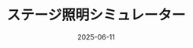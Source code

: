 ---
title: "ステージ照明シミュレーター"
description: "2025年5月から取り組み中。Unity でフェーダーUI/キュー管理、CSVのCueシート出力に対応。"
date: "2025-06-11"
tags: ["Unity", "Tools"]
tech: ["Unity", "C#"]
image: "/images/projects/Illuminote.png"
---
